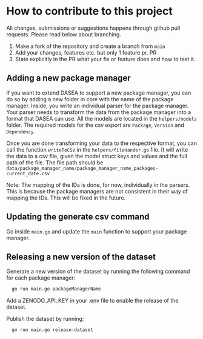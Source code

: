 # How to contribute to this project

All changes, submissions or suggestions happens through github pull requests. Please read below about branching.

1. Make a fork of the repository and create a branch from `main`
2. Add your changes, features etc. but only 1 feature pr. PR
3. State explicitly in the PR what your fix or feature does and how to test it.

## Adding a new package manager

If you want to extend DASEA to support a new package manager, you can do so by adding a new folder in core with the name of the package manager. Inside, you write an individual parser for the package manager. Your parser needs to transform the data from the package manager into a format that DASEA can use. All the models are located in the `helpers/models` folder. The required models for the csv export are `Package`, `Version` and `Dependency`.

Once you are done transforming your data to the respective format, you can call the function `writeToCSV` in the `helpers/fileHander.go` file. It will write the data to a csv file, given the model struct keys and values and the full path of the file. The file path should be `data/package_manager_name/package_manager_name_packages-current_date.csv`

Note: The mapping of the IDs is done, for now, individually in the parsers. This is because the package managers are not consistent in their way of mapping the IDs. This will be fixed in the future.

## Updating the generate csv command

Go inside `main.go` and update the `main` function to support your package manager.

## Releasing a new version of the dataset

Generate a new version of the dataset by running the following command for each package manager:

```bash
  go run main.go packageManagerName
```

Add a ZENODO_API_KEY in your .env file to enable the release of the dataset.

Publish the dataset by running:

```bash
  go run main.go release-dataset
```
